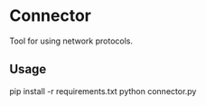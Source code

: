 # Connector
Tool for using network protocols.

## Usage
pip install -r requirements.txt
python connector.py